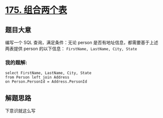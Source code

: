 # [175. 组合两个表](https://leetcode-cn.com/problems/combine-two-tables/)


## 题目大意
编写一个 SQL 查询，满足条件：无论 person 是否有地址信息，都需要基于上述两表提供 person 的以下信息：
`FirstName, LastName, City, State`

### 我的题解:
```
select FirstName, LastName, City, State
from Person left join Address
on Person.PersonId = Address.PersonId
```

## 解题思路
下意识就这么写
